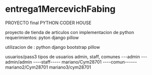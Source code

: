 # entrega1MercevichFabing
PROYECTO final PYTHON CODER HOUSE

proyecto de tienda de articulos con implementacion de python requerimientos: pyton django pillow

utilizacion de : python django bootstrap pillow

usuarios/pass3 tipos de usuarios admin, staff, comunes ---admin --- admin/admin ----staff----- mariano/Cym28701 ----comun------ mariano2/Cym28701 mariano3/cym28701
